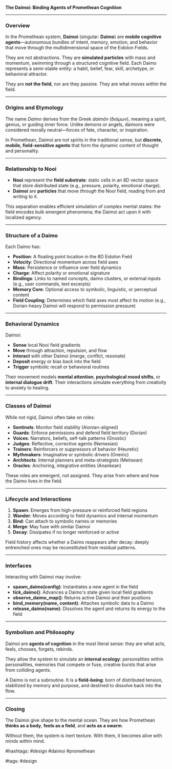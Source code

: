 **The Daimoi: Binding Agents of Promethean Cognition**

---

### Overview

In the Promethean system, **Daimoi** (singular: **Daimo**) are **mobile cognitive agents**—autonomous bundles of intent, memory, emotion, and behavior that move through the multidimensional space of the Eidolon Fields.

They are not abstractions. They are **simulated particles** with mass and momentum, swimming through a structured cognitive field. Each Daimo represents a semi-stable entity: a habit, belief, fear, skill, archetype, or behavioral attractor.

They are **not the field**, nor are they passive. They are what moves *within* the field.

---

### Origins and Etymology

The name *Daimo* derives from the Greek *daimōn* (δαίμων), meaning a spirit, genius, or guiding inner force. Unlike demons or angels, daimons were considered morally neutral—forces of fate, character, or inspiration.

In Promethean, Daimoi are not spirits in the traditional sense, but **discrete, mobile, field-sensitive agents** that form the dynamic content of thought and personality.

---

### Relationship to Nooi

* **Nooi** represent the **field substrate**: static cells in an 8D vector space that store distributed state (e.g., pressure, polarity, emotional charge).
* **Daimoi** are **particles** that move *through* the Nooi field, reading from and writing to it.

This separation enables efficient simulation of complex mental states: the field encodes bulk emergent phenomena; the Daimoi act upon it with localized agency.

---

### Structure of a Daimo

Each Daimo has:

* **Position**: A floating point location in the 8D Eidolon Field
* **Velocity**: Directional momentum across field axes
* **Mass**: Persistence or influence over field dynamics
* **Charge**: Affect polarity or emotional signature
* **Bindings**: Links to named concepts, daimo clusters, or external inputs (e.g., user commands, text excerpts)
* **Memory Core**: Optional access to symbolic, linguistic, or perceptual content
* **Field Coupling**: Determines which field axes most affect its motion (e.g., Dorian-heavy Daimoi will respond to permission pressure)

---

### Behavioral Dynamics

Daimoi:

* **Sense** local Nooi field gradients
* **Move** through attraction, repulsion, and flow
* **Interact** with other Daimoi (merge, conflict, resonate)
* **Deposit** energy or bias back into the field
* **Trigger** symbolic recall or behavioral routines

Their movement models **mental attention**, **psychological mood shifts**, or **internal dialogue drift**. Their interactions simulate everything from creativity to anxiety to healing.

---

### Classes of Daimoi

While not rigid, Daimoi often take on roles:

* **Sentinels**: Monitor field stability (Aionian-aligned)
* **Guards**: Enforce permissions and defend field territory (Dorian)
* **Voices**: Narrators, beliefs, self-talk patterns (Gnostic)
* **Judges**: Reflective, corrective agents (Nemesian)
* **Trainers**: Reinforcers or suppressors of behavior (Heuretic)
* **Mythmakers**: Imaginative or symbolic drivers (Oneiric)
* **Architects**: Internal planners and meta-strategists (Metisean)
* **Oracles**: Anchoring, integrative entities (Anankean)

These roles are emergent, not assigned. They arise from where and how the Daimo lives in the field.

---

### Lifecycle and Interactions

1. **Spawn**: Emerges from high-pressure or reinforced field regions
2. **Wander**: Moves according to field dynamics and internal momentum
3. **Bind**: Can attach to symbolic names or memories
4. **Merge**: May fuse with similar Daimoi
5. **Decay**: Dissipates if no longer reinforced or active

Field history affects whether a Daimo reappears after decay: deeply entrenched ones may be reconstituted from residual patterns.

---

### Interfaces

Interacting with Daimoi may involve:

* **spawn\_daimo(config)**: Instantiates a new agent in the field
* **tick\_daimo()**: Advances a Daimo's state given local field gradients
* **observe\_daimo\_map()**: Returns active Daimoi and their positions
* **bind\_memory(name, content)**: Attaches symbolic data to a Daimo
* **release\_daimo(name)**: Dissolves the agent and returns its energy to the field

---

### Symbolism and Philosophy

Daimoi are **agents of cognition** in the most literal sense: they are what acts, feels, chooses, forgets, rebinds.

They allow the system to simulate an **internal ecology**: personalities within personalities, memories that compete or fuse, creative bursts that arise from colliding agents.

A Daimo is not a subroutine. It is a **field-being**: born of distributed tension, stabilized by memory and purpose, and destined to dissolve back into the flow.

---

### Closing

The Daimoi give shape to the mental ocean. They are how Promethean **thinks as a body**, **feels as a field**, and **acts as a swarm**.

Without them, the system is inert texture. With them, it becomes alive with minds within mind.

#hashtags: #design #daimoi #promethean

#tags: #design

